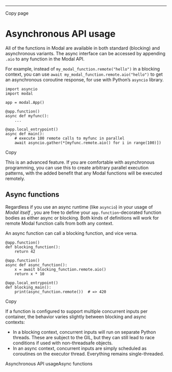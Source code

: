 * * *

Copy page

# Asynchronous API usage

All of the functions in Modal are available in both standard (blocking) and
asynchronous variants. The async interface can be accessed by appending `.aio`
to any function in the Modal API.

For example, instead of `my_modal_function.remote("hello")` in a blocking
context, you can use `await my_modal_function.remote.aio("hello")` to get an
asynchronous coroutine response, for use with Python’s `asyncio` library.

    import asyncio
    import modal

    app = modal.App()

    @app.function()
    async def myfunc():
        ...

    @app.local_entrypoint()
    async def main():
        # execute 100 remote calls to myfunc in parallel
        await asyncio.gather(*[myfunc.remote.aio() for i in range(100)])

Copy

This is an advanced feature. If you are comfortable with asynchronous
programming, you can use this to create arbitrary parallel execution patterns,
with the added benefit that any Modal functions will be executed remotely.

## Async functions

Regardless if you use an async runtime (like `asyncio`) in your usage of
_Modal itself_ , you are free to define your `app.function`-decorated function
bodies as either async or blocking. Both kinds of definitions will work for
remote Modal function calls from both any context.

An async function can call a blocking function, and vice versa.

    @app.function()
    def blocking_function():
        return 42

    @app.function()
    async def async_function():
        x = await blocking_function.remote.aio()
        return x * 10

    @app.local_entrypoint()
    def blocking_main():
        print(async_function.remote())  # => 420

Copy

If a function is configured to support multiple concurrent inputs per
container, the behavior varies slightly between blocking and async contexts:

  * In a blocking context, concurrent inputs will run on separate Python threads. These are subject to the GIL, but they can still lead to race conditions if used with non-threadsafe objects.
  * In an async context, concurrent inputs are simply scheduled as coroutines on the executor thread. Everything remains single-threaded.

Asynchronous API usageAsync functions
